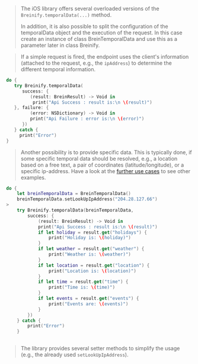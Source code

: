 <blockquote class="lang-specific ios">
<p>The iOS library offers several overloaded versions
of the <code class="prettyprint">Breinify.temporalData(...)</code> method.

In addition, it is also possible to split the configuration of the temporalData
object and the execution of the request. In this case create an instance of
class BreinTemporalData and use this as a parameter later in class Breinify.

</p>
</blockquote>

<blockquote class="lang-specific ios">
<p>If a simple request is fired, the endpoint uses the client's information (attached to the request, e.g., 
the <code class="prettyprint">ipAddress</code>) to determine the different temporal information.</p>
</blockquote>

>
```swift
do {          
   try Breinify.temporalData(
      success: {
         (result: BreinResult) -> Void in
          print("Api Success : result is:\n \(result)")
   }, failure: {
         (error: NSDictionary) -> Void in
         print("Api Failure : error is:\n \(error)")
      })
   } catch {
     print("Error")
}
```

<blockquote class="lang-specific ios">
<p>Another possibility is to provide specific data. This is typically done, if
some specific temporal data should be resolved, e.g., a location based on a free text, 
a pair of coordinates (latitude/longitude), or a specific ip-address. Have a look at the
<a href="#example-use-cases">further use cases</a> to see other examples.</p>
</blockquote>

>
```swift
do {
    let breinTemporalData = BreinTemporalData()
    breinTemporalData.setLookUpIpAddress("204.28.127.66")
>           
    try Breinify.temporalData(breinTemporalData,
        success: {
            (result: BreinResult) -> Void in
            print("Api Success : result is:\n \(result)")
            if let holiday = result.get("holidays") {
                print("Holiday is: \(holiday)")
            }
            if let weather = result.get("weather") {
                print("Weather is: \(weather)")
            }
            if let location = result.get("location") {
                print("Location is: \(location)")
            }
            if let time = result.get("time") {
                print("Time is: \(time)")
            }
            if let events = result.get("events") {
                print("Events are: \(events)")
            }
        })
    } catch {
        print("Error")
    }
    
```

<blockquote class="lang-specific ios">
<p>The library provides several setter methods to simplify the usage (e.g., the already
used <code class="prettyprint">setLookUpIpAddress</code>).
</blockquote>

>
